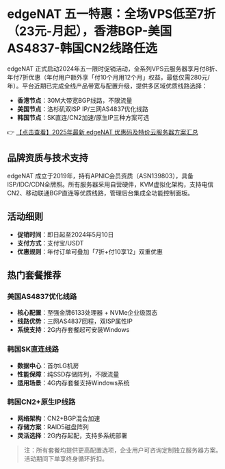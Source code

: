 # edgeNAT 五一特惠：全场VPS低至7折（23元-月起），香港BGP-美国AS4837-韩国CN2线路任选

edgeNAT 正式启动2024年五一限时促销活动，全系列VPS云服务器享月付8折、年付7折优惠（年付用户额外享「付10个月用12个月」权益，最低仅需280元/年）。平台近期已完成全线产品带宽与配置升级，提供多区域优质线路选择：

- **香港节点**：30M大带宽BGP线路，不限流量
- **美国节点**：洛杉矶双ISP IP/三网AS4837优化线路
- **韩国节点**：SK直连/CN2加速/原生IP三种方案可选

👉 [【点击查看】2025年最新 edgeNAT 优惠码及特价云服务器方案汇总](https://bit.ly/edgenat)

## 品牌资质与技术支持
edgeNAT 成立于2019年，持有APNIC会员资质（ASN139803），具备ISP/IDC/CDN全牌照。所有服务器采用自营硬件，KVM虚拟化架构，支持电信CN2、移动联通BGP直连等优质线路，管理后台集成全功能控制面板。

## 活动细则
- **促销时间**：即日起至2024年5月10日
- **支付方式**：支付宝/USDT
- **优惠规则**：年付订单可叠加「7折+付10享12」双重优惠

## 热门套餐推荐
### 美国AS4837优化线路
- **核心配置**：至强金牌6133处理器 + NVMe企业级固态
- **线路优势**：三网AS4837回程，双ISP属性IP
- **系统支持**：2G内存套餐起可安装Windows

### 韩国SK直连线路
- **数据中心**：首尔LG机房
- **性能保障**：纯SSD存储阵列，不限流量
- **适用场景**：4G内存套餐支持Windows系统

### 韩国CN2+原生IP线路
- **网络架构**：CN2+BGP混合加速
- **存储方案**：RAID5磁盘阵列
- **灵活选择**：2G内存起配，支持多系统部署

> 注：所有套餐均提供更高配置选项，企业用户可咨询定制独立服务器方案。活动期间下单享终身循环折扣。